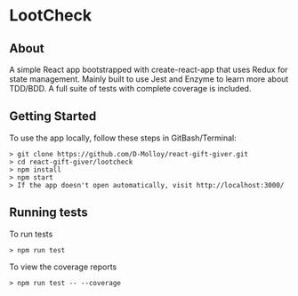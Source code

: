 # LootCheck

## About

A simple React app bootstrapped with create-react-app that uses Redux for state management.  Mainly built to use Jest and Enzyme to learn more about TDD/BDD.  A full suite of tests with complete coverage is included.


## Getting Started

To use the app locally, follow these steps in GitBash/Terminal:

```
> git clone https://github.com/D-Molloy/react-gift-giver.git
> cd react-gift-giver/lootcheck
> npm install
> npm start
> If the app doesn't open automatically, visit http://localhost:3000/
```

## Running tests

To run tests
```
> npm run test
```
To view the coverage reports
```
> npm run test -- --coverage
```
